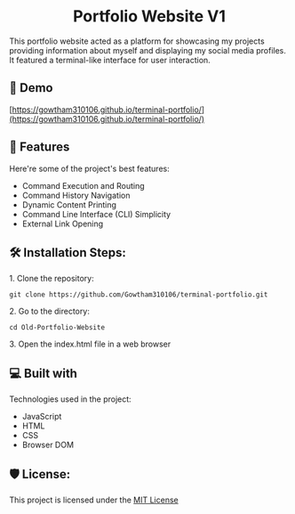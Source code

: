 <h1 align="center" id="title">Portfolio Website V1</h1>

<p id="description">This portfolio website acted as a platform for showcasing my projects providing information about myself and displaying my social media profiles. It featured a terminal-like interface for user interaction.</p>

<h2>🚀 Demo</h2>

[https://gowtham310106.github.io/terminal-portfolio/](https://gowtham310106.github.io/terminal-portfolio/)

  
  
<h2>🧐 Features</h2>

Here're some of the project's best features:

*   Command Execution and Routing
*   Command History Navigation
*   Dynamic Content Printing
*   Command Line Interface (CLI) Simplicity
*   External Link Opening

<h2>🛠️ Installation Steps:</h2>

<p>1. Clone the repository:</p>

```
git clone https://github.com/Gowtham310106/terminal-portfolio.git
```

<p>2. Go to the directory:</p>

```
cd Old-Portfolio-Website
```

<p>3. Open the index.html file in a web browser</p>

  
  
<h2>💻 Built with</h2>

Technologies used in the project:

*   JavaScript
*   HTML
*   CSS
*   Browser DOM

<h2>🛡️ License:</h2>

This project is licensed under the [MIT License](LICENSE)
